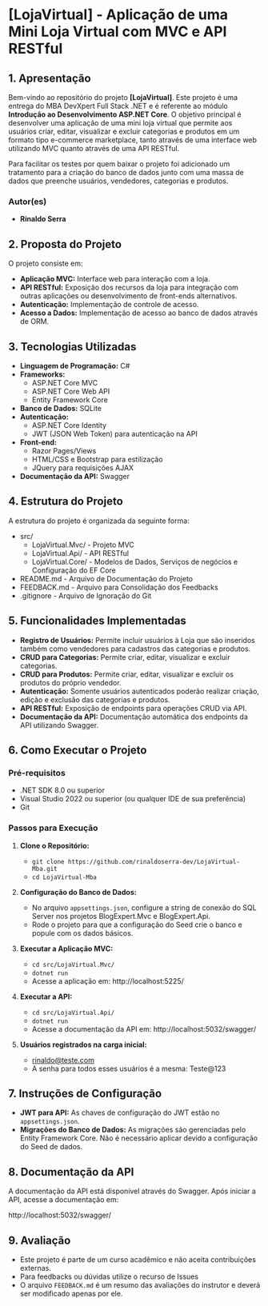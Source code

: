 # **[LojaVirtual] - Aplicação de uma Mini Loja Virtual com MVC e API RESTful**

## **1. Apresentação**

Bem-vindo ao repositório do projeto **[LojaVirtual]**. Este projeto é uma entrega do MBA DevXpert Full Stack .NET e é referente ao módulo **Introdução ao Desenvolvimento ASP.NET Core**.
O objetivo principal é desenvolver uma aplicação de uma mini loja virtual que permite aos usuários criar, editar, visualizar e excluir categorias e produtos em um formato tipo e-commerce marketplace, tanto através de uma interface web utilizando MVC quanto através de uma API RESTful.

Para facilitar os testes por quem baixar o projeto foi adicionado um tratamento para a criação do banco de dados junto com uma massa de dados que preenche usuários, vendedores, categorias e produtos.

### **Autor(es)**
- **Rinaldo Serra**

## **2. Proposta do Projeto**

O projeto consiste em:

- **Aplicação MVC:** Interface web para interação com a loja.
- **API RESTful:** Exposição dos recursos da loja para integração com outras aplicações ou desenvolvimento de front-ends alternativos.
- **Autenticação:** Implementação de controle de acesso.
- **Acesso a Dados:** Implementação de acesso ao banco de dados através de ORM.

## **3. Tecnologias Utilizadas**

- **Linguagem de Programação:** C#
- **Frameworks:**
  - ASP.NET Core MVC
  - ASP.NET Core Web API
  - Entity Framework Core
- **Banco de Dados:** SQLite
- **Autenticação:**
  - ASP.NET Core Identity
  - JWT (JSON Web Token) para autenticação na API
- **Front-end:**
  - Razor Pages/Views
  - HTML/CSS e Bootstrap para estilização
  - JQuery para requisições AJAX
- **Documentação da API:** Swagger

## **4. Estrutura do Projeto**

A estrutura do projeto é organizada da seguinte forma:

- src/
  - LojaVirtual.Mvc/ - Projeto MVC
  - LojaVirtual.Api/ - API RESTful
  - LojaVirtual.Core/ - Modelos de Dados, Serviços de negócios e Configuração do EF Core  
- README.md - Arquivo de Documentação do Projeto
- FEEDBACK.md - Arquivo para Consolidação dos Feedbacks
- .gitignore - Arquivo de Ignoração do Git

## **5. Funcionalidades Implementadas**

- **Registro de Usuários:** Permite incluir usuários à Loja que são inseridos também como vendedores para cadastros das categorias e produtos.
- **CRUD para Categorias:** Permite criar, editar, visualizar e excluir categorias.
- **CRUD para Produtos:** Permite criar, editar, visualizar e excluir os produtos do próprio vendedor.
- **Autenticação:** Somente usuários autenticados poderão realizar criação, edição e exclusão das categorias e produtos.
- **API RESTful:** Exposição de endpoints para operações CRUD via API.
- **Documentação da API:** Documentação automática dos endpoints da API utilizando Swagger.

## **6. Como Executar o Projeto**

### **Pré-requisitos**

- .NET SDK 8.0 ou superior
- Visual Studio 2022 ou superior (ou qualquer IDE de sua preferência)
- Git

### **Passos para Execução**

1. **Clone o Repositório:**
   - `git clone https://github.com/rinaldoserra-dev/LojaVirtual-Mba.git`
   - `cd LojaVirtual-Mba`

2. **Configuração do Banco de Dados:**
   - No arquivo `appsettings.json`, configure a string de conexão do SQL Server nos projetos BlogExpert.Mvc e BlogExpert.Api.
   - Rode o projeto para que a configuração do Seed crie o banco e popule com os dados básicos.

3. **Executar a Aplicação MVC:**
   - `cd src/LojaVirtual.Mvc/`
   - `dotnet run`
   - Acesse a aplicação em: http://localhost:5225/

4. **Executar a API:**
   - `cd src/LojaVirtual.Api/`
   - `dotnet run`
   - Acesse a documentação da API em: http://localhost:5032/swagger/ 
   
5. **Usuários registrados na carga inicial:**
   - rinaldo@teste.com   
   - A senha para todos esses usuários é a mesma: Teste@123

## **7. Instruções de Configuração**

- **JWT para API:** As chaves de configuração do JWT estão no `appsettings.json`.
- **Migrações do Banco de Dados:** As migrações são gerenciadas pelo Entity Framework Core. Não é necessário aplicar devido a configuração do Seed de dados.

## **8. Documentação da API**

A documentação da API está disponível através do Swagger. Após iniciar a API, acesse a documentação em:

http://localhost:5032/swagger/ 

## **9. Avaliação**

- Este projeto é parte de um curso acadêmico e não aceita contribuições externas. 
- Para feedbacks ou dúvidas utilize o recurso de Issues
- O arquivo `FEEDBACK.md` é um resumo das avaliações do instrutor e deverá ser modificado apenas por ele.
